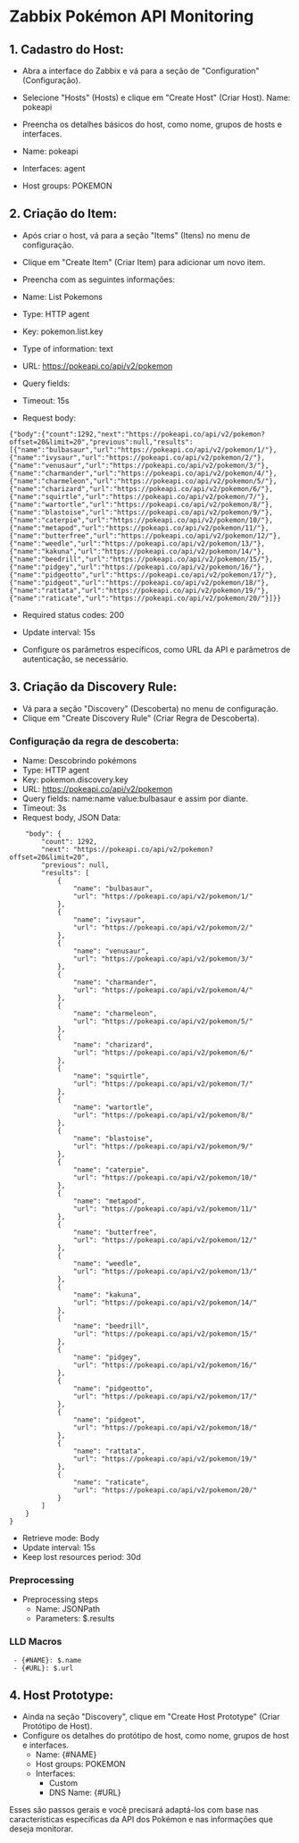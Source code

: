 # Zabbix Pokémon API Monitoring 

## 1. **Cadastro do Host:** 
- Abra a interface do Zabbix e vá para a seção de "Configuration" (Configuração).
- Selecione "Hosts" (Hosts) e clique em "Create Host" (Criar Host). Name: pokeapi
- Preencha os detalhes básicos do host, como nome, grupos de hosts e interfaces.

- Name: pokeapi
- Interfaces: agent
- Host groups: POKEMON


## 2. **Criação do Item:** 
- Após criar o host, vá para a seção "Items" (Itens) no menu de configuração.
- Clique em "Create Item" (Criar Item) para adicionar um novo item.
- Preencha com as seguintes informações: 

- Name: List Pokemons
- Type: HTTP agent
- Key: pokemon.list.key
- Type of information: text
- URL: https://pokeapi.co/api/v2/pokemon
- Query fields:  
- Timeout: 15s
- Request body: 
```
{"body":{"count":1292,"next":"https://pokeapi.co/api/v2/pokemon?offset=20&limit=20","previous":null,"results":[{"name":"bulbasaur","url":"https://pokeapi.co/api/v2/pokemon/1/"},{"name":"ivysaur","url":"https://pokeapi.co/api/v2/pokemon/2/"},{"name":"venusaur","url":"https://pokeapi.co/api/v2/pokemon/3/"},{"name":"charmander","url":"https://pokeapi.co/api/v2/pokemon/4/"},{"name":"charmeleon","url":"https://pokeapi.co/api/v2/pokemon/5/"},{"name":"charizard","url":"https://pokeapi.co/api/v2/pokemon/6/"},{"name":"squirtle","url":"https://pokeapi.co/api/v2/pokemon/7/"},{"name":"wartortle","url":"https://pokeapi.co/api/v2/pokemon/8/"},{"name":"blastoise","url":"https://pokeapi.co/api/v2/pokemon/9/"},{"name":"caterpie","url":"https://pokeapi.co/api/v2/pokemon/10/"},{"name":"metapod","url":"https://pokeapi.co/api/v2/pokemon/11/"},{"name":"butterfree","url":"https://pokeapi.co/api/v2/pokemon/12/"},{"name":"weedle","url":"https://pokeapi.co/api/v2/pokemon/13/"},{"name":"kakuna","url":"https://pokeapi.co/api/v2/pokemon/14/"},{"name":"beedrill","url":"https://pokeapi.co/api/v2/pokemon/15/"},{"name":"pidgey","url":"https://pokeapi.co/api/v2/pokemon/16/"},{"name":"pidgeotto","url":"https://pokeapi.co/api/v2/pokemon/17/"},{"name":"pidgeot","url":"https://pokeapi.co/api/v2/pokemon/18/"},{"name":"rattata","url":"https://pokeapi.co/api/v2/pokemon/19/"},{"name":"raticate","url":"https://pokeapi.co/api/v2/pokemon/20/"}]}}

```
- Required status codes: 200
- Update interval: 15s

- Configure os parâmetros específicos, como URL da API e parâmetros de autenticação, se necessário. 

## 3. **Criação da Discovery Rule:** 
- Vá para a seção "Discovery" (Descoberta) no menu de configuração.
- Clique em "Create Discovery Rule" (Criar Regra de Descoberta).
### Configuração da regra de descoberta:

   - Name: Descobrindo pokémons
   - Type: HTTP agent
   - Key: pokemon.discovery.key
   - URL: https://pokeapi.co/api/v2/pokemon
   -  Query fields: name:name value:bulbasaur e assim por diante.
   - Timeout: 3s
   - Request body, JSON Data:
```{
    "body": {
        "count": 1292,
        "next": "https://pokeapi.co/api/v2/pokemon?offset=20&limit=20",
        "previous": null,
        "results": [
            {
                "name": "bulbasaur",
                "url": "https://pokeapi.co/api/v2/pokemon/1/"
            },
            {
                "name": "ivysaur",
                "url": "https://pokeapi.co/api/v2/pokemon/2/"
            },
            {
                "name": "venusaur",
                "url": "https://pokeapi.co/api/v2/pokemon/3/"
            },
            {
                "name": "charmander",
                "url": "https://pokeapi.co/api/v2/pokemon/4/"
            },
            {
                "name": "charmeleon",
                "url": "https://pokeapi.co/api/v2/pokemon/5/"
            },
            {
                "name": "charizard",
                "url": "https://pokeapi.co/api/v2/pokemon/6/"
            },
            {
                "name": "squirtle",
                "url": "https://pokeapi.co/api/v2/pokemon/7/"
            },
            {
                "name": "wartortle",
                "url": "https://pokeapi.co/api/v2/pokemon/8/"
            },
            {
                "name": "blastoise",
                "url": "https://pokeapi.co/api/v2/pokemon/9/"
            },
            {
                "name": "caterpie",
                "url": "https://pokeapi.co/api/v2/pokemon/10/"
            },
            {
                "name": "metapod",
                "url": "https://pokeapi.co/api/v2/pokemon/11/"
            },
            {
                "name": "butterfree",
                "url": "https://pokeapi.co/api/v2/pokemon/12/"
            },
            {
                "name": "weedle",
                "url": "https://pokeapi.co/api/v2/pokemon/13/"
            },
            {
                "name": "kakuna",
                "url": "https://pokeapi.co/api/v2/pokemon/14/"
            },
            {
                "name": "beedrill",
                "url": "https://pokeapi.co/api/v2/pokemon/15/"
            },
            {
                "name": "pidgey",
                "url": "https://pokeapi.co/api/v2/pokemon/16/"
            },
            {
                "name": "pidgeotto",
                "url": "https://pokeapi.co/api/v2/pokemon/17/"
            },
            {
                "name": "pidgeot",
                "url": "https://pokeapi.co/api/v2/pokemon/18/"
            },
            {
                "name": "rattata",
                "url": "https://pokeapi.co/api/v2/pokemon/19/"
            },
            {
                "name": "raticate",
                "url": "https://pokeapi.co/api/v2/pokemon/20/"
            }
        ]
    }
}
```
   - Retrieve mode: Body
   - Update interval: 15s
   - Keep lost resources period: 30d

### Preprocessing
   - Preprocessing steps
     - Name: JSONPath
     - Parameters: $.results


### LLD Macros
     - {#NAME}: $.name
     - {#URL}: $.url




## 4. **Host Prototype:** 
- Ainda na seção "Discovery", clique em "Create Host Prototype" (Criar Protótipo de Host).
- Configure os detalhes do protótipo de host, como nome, grupos de host e interfaces.
     - Name: {#NAME}
     - Host groups: POKEMON
     - Interfaces:
        - Custom
        - DNS Name: {#URL}



Esses são passos gerais e você precisará adaptá-los com base nas características específicas da API dos Pokémon e nas informações que deseja monitorar. 